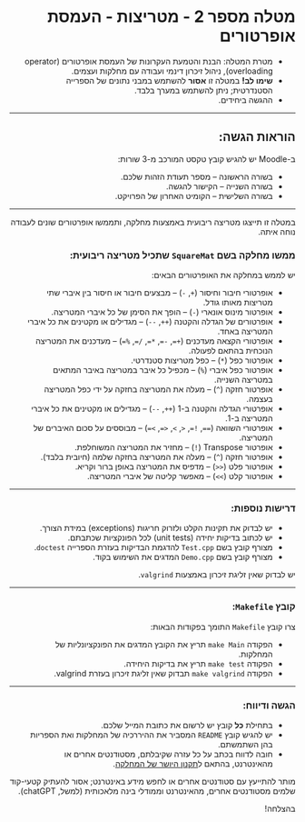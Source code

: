 <div dir="rtl">

# מטלה מספר 2 - מטריצות - העמסת אופרטורים

* מטרת המטלה: הבנת והטמעת העקרונות של העמסת אופרטורים (operator overloading), ניהול זיכרון דינמי ועבודה עם מחלקות ועצמים.
* **שימו לב!** במטלה זו **אסור** להשתמש במבני נתונים של הספרייה הסטנדרטית; ניתן להשתמש במערך בלבד.
* ההגשה ביחידים.

---

## הוראות הגשה:

ב-Moodle יש להגיש קובץ טקסט המורכב מ-3 שורות:
- בשורה הראשונה – מספר תעודת הזהות שלכם.
- בשורה השנייה – הקישור להגשה.
- בשורה השלישית – הקומיט האחרון של הפרויקט.

---

במטלה זו תייצגו מטריצה ריבועית באמצעות מחלקה, ותממשו אופרטורים שונים לעבודה נוחה איתה.

### ממשו מחלקה בשם `SquareMat` שתכיל מטריצה ריבועית:

יש לממש במחלקה את האופרטורים הבאים:

- אופרטורי חיבור וחיסור (`+`, `-`) – מבצעים חיבור או חיסור בין איברי שתי מטריצות מאותו גודל.
- אופרטור מינוס אונארי (`-`) – הופך את הסימן של כל איברי המטריצה.
- אופרטורים של הגדלה והקטנה (`++`, `--`) – מגדילים או מקטינים את כל איברי המטריצה באחד.
- אופרטורי הקצאה מעדכנים (`+=`, `-=`, `*=`, `/=`, `%=`) – מעדכנים את המטריצה הנוכחית בהתאם לפעולה.
- אופרטור כפל (`*`) – כפל מטריצות סטנדרטי.
- אופרטור כפל איברי (`%`) – מכפיל כל איבר במטריצה באיבר המתאים במטריצה השנייה.
- אופרטור חזקה (`^`) – מעלה את המטריצה בחזקה על ידי כפל המטריצה בעצמה.
- אופרטורי הגדלה והקטנה ב-1 (`++`, `--`) – מגדילים או מקטינים את כל איברי המטריצה ב-1.
- אופרטורי השוואה (`==`, `!=`, `<`, `>`, `<=`, `>=`) – מבוססים על סכום האיברים של המטריצה.
- אופרטור Transpose (`!`) – מחזיר את המטריצה המשוחלפת.
- אופרטור חזקה (`^`) – מעלה את המטריצה בחזקה שלמה (חיובית בלבד).
- אופרטור פלט (`<<`) – מדפיס את המטריצה באופן ברור וקריא.
- אופרטור קלט (`>>`) – מאפשר קליטה של איברי המטריצה.

---

### דרישות נוספות:
- יש לבדוק את תקינות הקלט ולזרוק חריגות (exceptions) במידת הצורך.
- יש לכתוב בדיקות יחידה (unit tests) לכל הפונקציות שכתבתם.
- מצורף קובץ בשם `Test.cpp` להדגמת הבדיקות בעזרת הספרייה `doctest`.
- מצורף קובץ בשם `Demo.cpp` המדגים את השימוש בקוד.

יש לבדוק שאין זליגת זיכרון באמצעות `valgrind`.

---

### קובץ `Makefile`:
צרו קובץ `Makefile` התומך בפקודות הבאות:
- הפקודה `make Main` תריץ את הקובץ המדגים את הפונקציונליות של המחלקות.
- הפקודה `make test` תריץ את בדיקות היחידה.
- הפקודה `make valgrind` תבדוק שאין זליגת זיכרון בעזרת valgrind.

---

### הגשה ודיווח:
- בתחילת **כל** קובץ יש לרשום את כתובת המייל שלכם.
- יש להגיש קובץ `README` המסביר את ההיררכיה של המחלקות ואת הספריות בהן השתמשתם.
- חובה לדווח בכתב על כל עזרה שקיבלתם, מסטודנטים אחרים או מהאינטרנט, בהתאם ל[תקנון היושר של המחלקה](https://www.ariel.ac.il/wp/cs/wp-content/uploads/sites/88/2020/08/Guidelines-for-Academic-Integrity.pdf).

מותר להתייעץ עם סטודנטים אחרים או לחפש מידע באינטרנט; אסור להעתיק קטעי-קוד שלמים מסטודנטים אחרים, מהאינטרנט וממודלי בינה מלאכותית (למשל, chatGPT).

בהצלחה!

</div>

